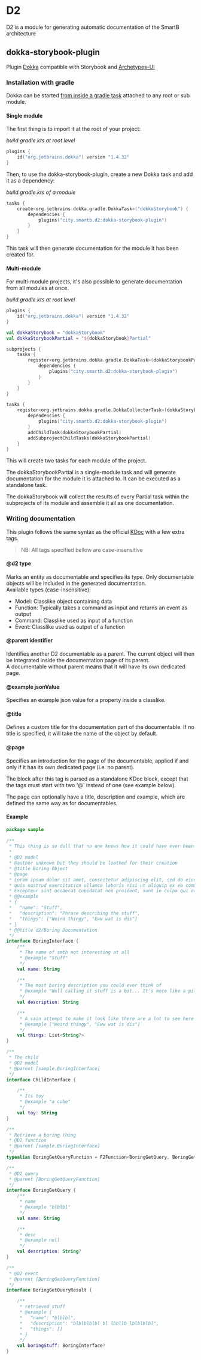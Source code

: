 # D2

D2 is a module for generating automatic documentation of the SmartB architecture

## dokka-storybook-plugin

Plugin [Dokka](https://github.com/Kotlin/dokka) compatible with Storybook and [Archetypes-UI](https://gitlab.smartb.city/app/archetypes-ui)

### Installation with gradle

Dokka can be started [from inside a gradle task](https://kotlin.github.io/dokka/1.4.32/user_guide/gradle/usage/) attached to any root or sub module. 

#### Single module

The first thing is to import it at the root of your project:

*build.gradle.kts at root level*
```kotlin
plugins {
    id("org.jetbrains.dokka") version "1.4.32"
}
```

Then, to use the dokka-storybook-plugin, create a new Dokka task and add it as a dependency:

*build.gradle.kts of a module*
```kotlin
tasks {
    create<org.jetbrains.dokka.gradle.DokkaTask>("dokkaStorybook") {
        dependencies {
            plugins("city.smartb.d2:dokka-storybook-plugin")
        }
    }
}
```
This task will then generate documentation for the module it has been created for.

#### Multi-module

For multi-module projects, it's also possible to generate documentation from all modules at once.

*build.gradle.kts at root level*
```kotlin
plugins {
    id("org.jetbrains.dokka") version "1.4.32"
}

val dokkaStorybook = "dokkaStorybook"
val dokkaStorybookPartial = "${dokkaStorybook}Partial"

subprojects {
    tasks {
        register<org.jetbrains.dokka.gradle.DokkaTask>(dokkaStorybookPartial) {
            dependencies {
                plugins("city.smartb.d2:dokka-storybook-plugin")
            }
        }
    }
}

tasks {
    register<org.jetbrains.dokka.gradle.DokkaCollectorTask>(dokkaStorybook) {
        dependencies {
            plugins("city.smartb.d2:dokka-storybook-plugin")
        }
        addChildTask(dokkaStorybookPartial)
        addSubprojectChildTasks(dokkaStorybookPartial)
    }
}
```

This will create two tasks for each module of the project. 

The dokkaStorybookPartial is a single-module task and will generate documentation for the module it is attached to. It can be executed as a standalone task.

The dokkaStorybook will collect the results of every Partial task within the subprojects of its module and assemble it all as one documentation. 

### Writing documentation

This plugin follows the same syntax as the official [KDoc](https://kotlinlang.org/docs/kotlin-doc.html) with a few extra tags.

> NB: All tags specified bellow are case-insensitive

#### @d2 type

Marks an entity as documentable and specifies its type. Only documentable objects will be included in the generated documentation.\
Available types (case-insensitive): 
 - Model: Classlike object containing data
 - Function: Typically takes a command as input and returns an event as output 
 - Command: Classlike used as input of a function
 - Event: Classlike used as output of a function

#### @parent identifier

Identifies another D2 documentable as a parent. The current object will then be integrated inside the documentation page of its parent. \
A documentable without parent means that it will have its own dedicated page.

#### @example jsonValue

Specifies an example json value for a property inside a classlike.

#### @title

Defines a custom title for the documentation part of the documentable. If no title is specified, it will take the name of the object by default.

#### @page

Specifies an introduction for the page of the documentable, applied if and only if it has its own dedicated page (i.e. no parent). 

The block after this tag is parsed as a standalone KDoc block, except that the tags must start with two '@' instead of one (see example below).

The page can optionally have a title, description and example, which are defined the same way as for documentables. 

#### Example

```kotlin
package sample
        
/**
 * This thing is so dull that no one knows how it could have ever been created
 *
 * @D2 model
 * @author unknown but they should be loathed for their creation
 * @title Boring Object
 * @page
 * Lorem ipsum dolor sit amet, consectetur adipiscing elit, sed do eiusmod tempor incididunt ut labore et dolore magna aliqua. Ut enim ad minim veniam,
 * quis nostrud exercitation ullamco laboris nisi ut aliquip ex ea commodo consequat. Duis aute irure dolor in reprehenderit in voluptate velit esse cillum dolore eu fugiat nulla pariatur.
 * Excepteur sint occaecat cupidatat non proident, sunt in culpa qui officia deserunt mollit anim id est laborum.
 * @@example
 * {
 *   "name": "Stuff",
 *   "description": "Phrase describing the stuff",
 *   "things": ["Weird thingy", "Eww wat is dis"]
 * }
 * @@title d2/Boring Documentation
 */
interface BoringInterface {
    /**
     * The name of smth not interesting at all
     * @example "Stuff"
     */
    val name: String

    /**
     * The most boring description you could ever think of
     * @example "Well calling it stuff is a bit... It's more like a pile of things being... existent"
     */
    val description: String

    /**
     * A vain attempt to make it look like there are a lot to see here
     * @example ["Weird thingy", "Eww wat is dis"]
     */
    val things: List<String?>
}
```
```kotlin
/**
 * The child
 * @D2 model
 * @parent [sample.BoringInterface]
 */
interface ChildInterface {

    /**
     * Its toy
     * @example "a cube"
     */
    val toy: String
}
```
```kotlin
/**
 * Retrieve a boring thing
 * @D2 function
 * @parent [sample.BoringInterface]
 */
typealias BoringGetQueryFunction = F2Function<BoringGetQuery, BoringGetQueryResult>

/**
 * @D2 query
 * @parent [BoringGetQueryFunction]
 */
interface BoringGetQuery {
    /**
     * name
     * @example "blblbl"
     */
    val name: String

    /**
     * desc
     * @example null
     */
    val description: String?
}

/**
 * @D2 event
 * @parent [BoringGetQueryFunction]
 */
interface BoringGetQueryResult {

    /**
     * retrieved stuff
     * @example {
     *   "name": "blblbl",
     *   "description": "blblblblbl bl lbbllb lblblblbl",
     *   "things": []
     * }
     */
    val boringStuff: BoringInterface?
}
```